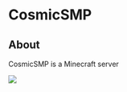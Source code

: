 # CosmicSMP

## About
CosmicSMP is a Minecraft server

[![](https://discord.com/api/guilds/817500165866782770/widget.png)](https://discord.gg/CosmicSmp)
